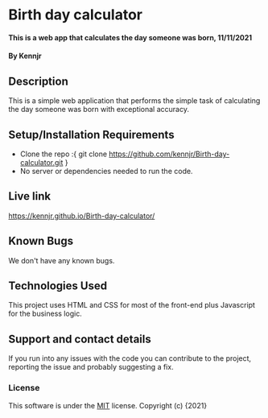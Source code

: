 # Birth day calculator
#### This is a web app that calculates the day someone was born, 11/11/2021
#### By **Kennjr**
## Description
This is a simple web application that performs the simple task of calculating the day someone was born with exceptional accuracy.
## Setup/Installation Requirements
* Clone the repo :{ git clone https://github.com/kennjr/Birth-day-calculator.git }
* No server or dependencies needed to run the code.
## Live link
https://kennjr.github.io/Birth-day-calculator/
## Known Bugs
We don't have any known bugs.
## Technologies Used
This project uses HTML and CSS for most of the front-end plus Javascript for the business logic.
## Support and contact details
If you run into any issues with the code you can contribute to the project, reporting the issue and probably suggesting a fix.
### License
This software is under the [MIT](LICENSE) license.
Copyright (c) {2021} 